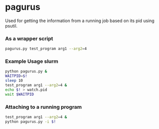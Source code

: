 # pagurus

Used for getting the information from a running job based on its pid using psutil.


### As a wrapper script
```bash
pagurus.py test_program arg1 --arg2=4
```

### Example Usage slurm

```bash
python pagurus.py &
WAITPID=$!
sleep 10
test_program arg1 --arg2=4 &
echo $! > watch.pid
wait $WAITPID
```

### Attaching to a running program

```bash
test_program arg1 --arg2=4 &
python pagurus.py -i $!
```

